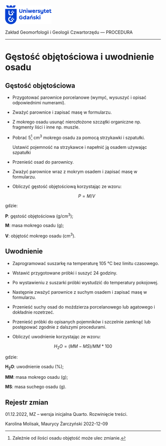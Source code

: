 
<div fig-alt="Logo: Uniwersytet Gdański" fig-align="left">

[<img src="images/log-ug_pl.png" width="150" />](https://geomorfologia.ug.edu.pl)

</div>

Zakład Geomorfologii i Geologii Czwartorzędu — PROCEDURA

------------------------------------------------------------------------

# Gęstość objętościowa i uwodnienie osadu

## Gęstość objętościowa

- Przygotować parownice porcelanowe (wymyć, wysuszyć i opisać
  odpowiednimi numerami).

- Zważyć parownice i zapisać masę w formularzu.

- Z mokrego osadu usunąć nierozłożone szczątki organiczne np. fragmenty
  liści i inne np. muszle.

- Pobrać 5[^1] cm<sup>3</sup> mokrego osadu za pomocą strzykawki i
  szpatułki.

  Ustawić pojemność na strzykawce i napełnić ją osadem używając
  szpatułki

- Przenieść osad do parownicy.

- Zważyć parownice wraz z mokrym osadem i zapisać masę w formularzu.

- Obliczyć gęstość objętościową korzystając ze wzoru:

  $$
  P = M / V
  $$

gdzie:

**P**: gęstość objętościowa (g/cm<sup>3</sup>);

**M**: masa mokrego osadu (g);

**V**: objętość mokrego osadu (cm<sup>3</sup>).

## Uwodnienie

- Zaprogramować suszarkę na temperaturę 105 °C bez limitu czasowego.

- Wstawić przygotowane próbki i suszyć 24 godziny.

- Po wystawieniu z suszarki próbki wystudzić do temperatury pokojowej.

- Następnie zważyć parownice z suchym osadem i zapisać masę w
  formularzu.

- Przenieść suchy osad do moździerza porcelanowego lub agatowego i
  dokładnie rozetrzeć.

- Przenieść próbki do opisanych pojemników i szczelnie zamknąć lub
  postępować zgodnie z dalszymi procedurami.

- Obliczyć uwodnienie korzystając ze wzoru:

$$H_2O = (MM - MS) / MM * 100$$

gdzie:

**H<sub>2</sub>O**: uwodnienie osadu (%);

**MM**: masa mokrego osadu (g);

**MS**: masa suchego osadu (g).

## Rejestr zmian

01.12.2022, MZ – wersja inicjalna Quarto. Rozwinięcie treści.

Karolina Molisak, Maurycy Żarczyński 2022-12-09

[^1]: Zależnie od ilości osadu objętość może ulec zmianie.
